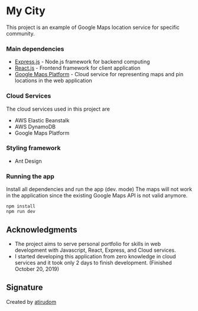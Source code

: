 # My City
This project is an example of Google Maps location service for specific community.

### Main dependencies
* [Express.js](https://github.com/expressjs/express) - Node.js framework for backend computing
* [React.js](https://reactjs.org/) - Frontend framework for client application
* [Google Maps Platform](https://developers.google.com/maps/documentation) - Cloud service for representing maps and pin locations in the web application

### Cloud Services
The cloud services used in this project are
* AWS Elastic Beanstalk
* AWS DynamoDB
* Google Maps Platform

### Styling framework
* Ant Design

### Running the app

Install all dependencies and run the app (dev. mode)
The maps will not work in the application since the existing Google Maps API is not valid anymore.

```
npm install
npm run dev
```

## Acknowledgments

* The project aims to serve personal portfolio for skills in web development with Javascript, React, Express, and Cloud services.
* I started developing this application from zero knowledge in cloud services and it took only 2 days to finish development. (Finished October 20, 2019)

## Signature
Created by [atirudom](https://github.com/atirudom)
